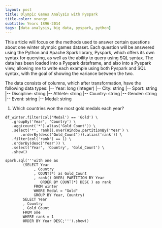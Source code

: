 ```yaml
---
layout: post
title: Olympic Games Analysis with Pyspark
title-color: orange
subtitle: Years 1896-2014
tags: [data analysis, big data, pyspark, python]
---
```


This article will focus on the methods used to answer certain questions about one winter olympic games dataset.
Each question will be answered using the Python and Apache Spark library, Pyspark, which offers its own syntax for querying,
as well as the ability to query using SQL syntax. The data has been loaded into a Pyspark dataframe, and also into a Pyspark view,
allowing me to write each example using both Pyspark and SQL syntax, with the goal of showing the variance between the two.

The data consists of columns, which after transformation, have the following data types:
 |-- Year: long (integer)
 |-- City: string 
 |-- Sport: string
 |-- Discipline: string 
 |-- Athlete: string 
 |-- Country: string 
 |-- Gender: string 
 |-- Event: string 
 |-- Medal: string 
 
 1) Which countries won the most gold medals each year?
 ~~~
df_winter.filter(col('Medal') == 'Gold') \
	.groupBy('Year', 'Country') \
    .agg(count('*').alias('Gold_Count')) \
    .select('*', rank().over(Window.partitionBy('Year') \
        .orderBy(desc('Gold_Count'))).alias('rank')) \
    .filter(col('rank') == 1) \
    .orderBy(desc('Year')) \
    .select('Year', 'Country', 'Gold_Count') \
    .show()

spark.sql('''with one as
		 (SELECT Year
	          , Country
	          , COUNT(*) as Gold_Count
	          , rank() OVER( PARTITION BY Year
	   	  		 ORDER BY COUNT(*) DESC ) as rank
	          FROM winter
	          WHERE Medal = "Gold"
	          GROUP BY Year, Country)
	     SELECT Year
	     , Country
	     , Gold_Count
	     FROM one
	     WHERE rank = 1
	     ORDER BY Year DESC;''').show()
 ~~~
